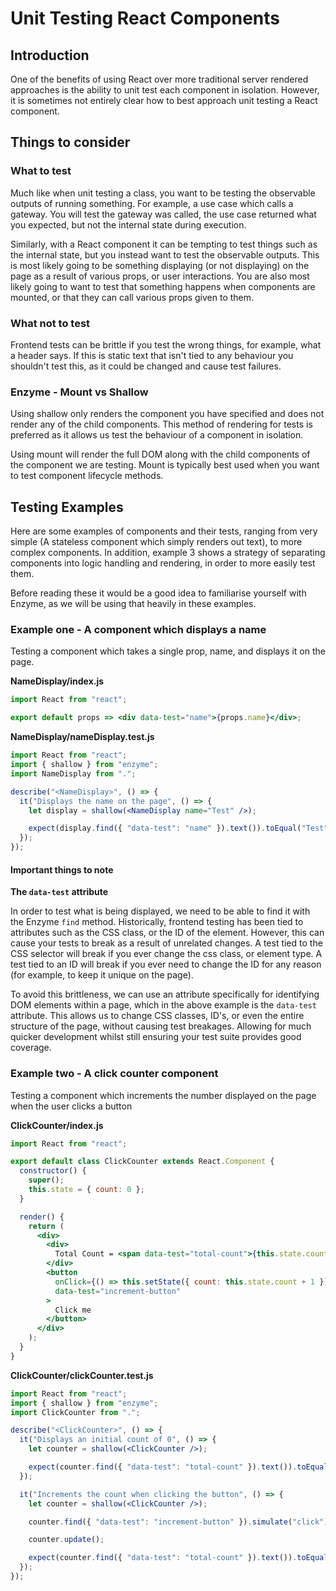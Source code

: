 # Unit Testing React Components

## Introduction

One of the benefits of using React over more traditional server rendered approaches
is the ability to unit test each component in isolation. However, it is sometimes not entirely clear
how to best approach unit testing a React component.

## Things to consider

### What to test

Much like when unit testing a class, you want to be testing the observable outputs of running something. For example, a use case which calls a gateway. You will test the gateway was called, the use case returned
what you expected, but not the internal state during execution.

Similarly, with a React component it can be tempting to test things such as the internal state, but
you instead want to test the observable outputs. This is most likely going to be something displaying
(or not displaying) on the page as a result of various props, or user interactions. You are also most
likely going to want to test that something happens when components are mounted, or that they can call
various props given to them.

### What not to test

Frontend tests can be brittle if you test the wrong things, for example, what a header says. If this is
static text that isn't tied to any behaviour you shouldn't test this, as it could be changed and cause
test failures.

### Enzyme - Mount vs Shallow

Using shallow only renders the component you have specified and does not render any of the child components. This method of rendering for tests is preferred as it allows us test the behaviour of a component in isolation.

Using mount will render the full DOM along with the child components of the component we are testing. Mount is typically best used when you want to test component lifecycle methods.

## Testing Examples

Here are some examples of components and their tests, ranging from very simple (A stateless component
which simply renders out text), to more complex components. In addition, example 3 shows a strategy of separating components into logic handling and rendering, in order to more easily test them.

Before reading these it would be a good idea to familiarise yourself with Enzyme, as we will be using that heavily in these examples.

### Example one - A component which displays a name

Testing a component which takes a single prop, name, and displays it on the page.

**NameDisplay/index.js**

```jsx
import React from "react";

export default props => <div data-test="name">{props.name}</div>;
```

**NameDisplay/nameDisplay.test.js**

```jsx
import React from "react";
import { shallow } from "enzyme";
import NameDisplay from ".";

describe("<NameDisplay>", () => {
  it("Displays the name on the page", () => {
    let display = shallow(<NameDisplay name="Test" />);

    expect(display.find({ "data-test": "name" }).text()).toEqual("Test");
  });
});
```

#### Important things to note

**The `data-test` attribute**

In order to test what is being displayed, we need to be able to find it with the Enzyme `find` method.
Historically, frontend testing has been tied to attributes such as the CSS class, or the ID of the element.
However, this can cause your tests to break as a result of unrelated changes. A test tied to the CSS selector
will break if you ever change the css class, or element type. A test tied to an ID will break if you ever need
to change the ID for any reason (for example, to keep it unique on the page).

To avoid this brittleness, we can use an attribute specifically for identifying DOM elements within a page,
which in the above example is the `data-test` attribute. This allows us to change CSS classes, ID's, or even the entire structure of the page, without causing test breakages. Allowing for much quicker development whilst
still ensuring your test suite provides good coverage.

### Example two - A click counter component

Testing a component which increments the number displayed on the page when the user clicks a button

**ClickCounter/index.js**

```jsx
import React from "react";

export default class ClickCounter extends React.Component {
  constructor() {
    super();
    this.state = { count: 0 };
  }

  render() {
    return (
      <div>
        <div>
          Total Count = <span data-test="total-count">{this.state.count}</span>
        </div>
        <button
          onClick={() => this.setState({ count: this.state.count + 1 })}
          data-test="increment-button"
        >
          Click me
        </button>
      </div>
    );
  }
}
```

**ClickCounter/clickCounter.test.js**

```jsx
import React from "react";
import { shallow } from "enzyme";
import ClickCounter from ".";

describe("<ClickCounter>", () => {
  it("Displays an initial count of 0", () => {
    let counter = shallow(<ClickCounter />);

    expect(counter.find({ "data-test": "total-count" }).text()).toEqual("0");
  });

  it("Increments the count when clicking the button", () => {
    let counter = shallow(<ClickCounter />);

    counter.find({ "data-test": "increment-button" }).simulate("click");

    counter.update();

    expect(counter.find({ "data-test": "total-count" }).text()).toEqual("1");
  });
});
```
